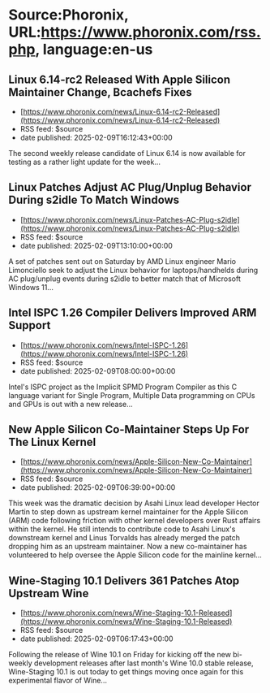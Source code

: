 # Source:Phoronix, URL:https://www.phoronix.com/rss.php, language:en-us

## Linux 6.14-rc2 Released With Apple Silicon Maintainer Change, Bcachefs Fixes
 - [https://www.phoronix.com/news/Linux-6.14-rc2-Released](https://www.phoronix.com/news/Linux-6.14-rc2-Released)
 - RSS feed: $source
 - date published: 2025-02-09T16:12:43+00:00

The second weekly release candidate of Linux 6.14 is now available for testing as a rather light update for the week...

## Linux Patches Adjust AC Plug/Unplug Behavior During s2idle To Match Windows
 - [https://www.phoronix.com/news/Linux-Patches-AC-Plug-s2idle](https://www.phoronix.com/news/Linux-Patches-AC-Plug-s2idle)
 - RSS feed: $source
 - date published: 2025-02-09T13:10:00+00:00

A set of patches sent out on Saturday by AMD Linux engineer Mario Limonciello seek to adjust the Linux behavior for laptops/handhelds during AC plug/unplug events during s2idle to better match that of Microsoft Windows 11...

## Intel ISPC 1.26 Compiler Delivers Improved ARM Support
 - [https://www.phoronix.com/news/Intel-ISPC-1.26](https://www.phoronix.com/news/Intel-ISPC-1.26)
 - RSS feed: $source
 - date published: 2025-02-09T08:00:00+00:00

Intel's ISPC project as the Implicit SPMD Program Compiler as this C language variant for Single Program, Multiple Data programming on CPUs and GPUs is out with a new release...

## New Apple Silicon Co-Maintainer Steps Up For The Linux Kernel
 - [https://www.phoronix.com/news/Apple-Silicon-New-Co-Maintainer](https://www.phoronix.com/news/Apple-Silicon-New-Co-Maintainer)
 - RSS feed: $source
 - date published: 2025-02-09T06:39:00+00:00

This week was the dramatic decision by Asahi Linux lead developer Hector Martin to step down as upstream kernel maintainer for the Apple Silicon (ARM) code following friction with other kernel developers over Rust affairs within the kernel. He still intends to contribute code to Asahi Linux's downstream kernel and Linus Torvalds has already merged the patch dropping him as an upstream maintainer. Now a new co-maintainer has volunteered to help oversee the Apple Silicon code for the mainline kernel...

## Wine-Staging 10.1 Delivers 361 Patches Atop Upstream Wine
 - [https://www.phoronix.com/news/Wine-Staging-10.1-Released](https://www.phoronix.com/news/Wine-Staging-10.1-Released)
 - RSS feed: $source
 - date published: 2025-02-09T06:17:43+00:00

Following the release of Wine 10.1 on Friday for kicking off the new bi-weekly development releases after last month's Wine 10.0 stable release, Wine-Staging 10.1 is out today to get things moving once again  for this experimental flavor of Wine...

